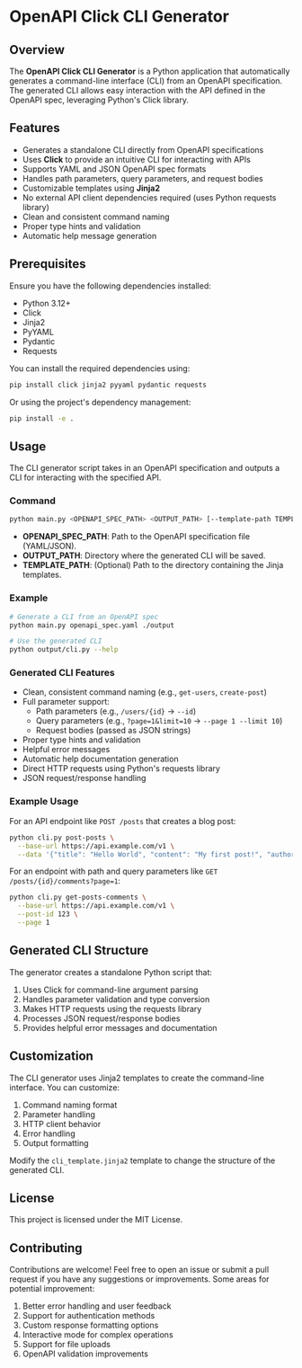 # OpenAPI Click CLI Generator

## Overview
The **OpenAPI Click CLI Generator** is a Python application that automatically generates a command-line interface (CLI) from an OpenAPI specification. The generated CLI allows easy interaction with the API defined in the OpenAPI spec, leveraging Python's Click library.

## Features
- Generates a standalone CLI directly from OpenAPI specifications
- Uses **Click** to provide an intuitive CLI for interacting with APIs
- Supports YAML and JSON OpenAPI spec formats
- Handles path parameters, query parameters, and request bodies
- Customizable templates using **Jinja2**
- No external API client dependencies required (uses Python requests library)
- Clean and consistent command naming
- Proper type hints and validation
- Automatic help message generation

## Prerequisites
Ensure you have the following dependencies installed:

- Python 3.12+
- Click
- Jinja2
- PyYAML
- Pydantic
- Requests

You can install the required dependencies using:
```sh
pip install click jinja2 pyyaml pydantic requests
```

Or using the project's dependency management:
```sh
pip install -e .
```

## Usage
The CLI generator script takes in an OpenAPI specification and outputs a CLI for interacting with the specified API.

### Command
```sh
python main.py <OPENAPI_SPEC_PATH> <OUTPUT_PATH> [--template-path TEMPLATE_PATH]
```

- **OPENAPI_SPEC_PATH**: Path to the OpenAPI specification file (YAML/JSON).
- **OUTPUT_PATH**: Directory where the generated CLI will be saved.
- **TEMPLATE_PATH**: (Optional) Path to the directory containing the Jinja templates.

### Example
```sh
# Generate a CLI from an OpenAPI spec
python main.py openapi_spec.yaml ./output

# Use the generated CLI
python output/cli.py --help
```

### Generated CLI Features
- Clean, consistent command naming (e.g., `get-users`, `create-post`)
- Full parameter support:
  - Path parameters (e.g., `/users/{id}` → `--id`)
  - Query parameters (e.g., `?page=1&limit=10` → `--page 1 --limit 10`)
  - Request bodies (passed as JSON strings)
- Proper type hints and validation
- Helpful error messages
- Automatic help documentation generation
- Direct HTTP requests using Python's requests library
- JSON request/response handling

### Example Usage
For an API endpoint like `POST /posts` that creates a blog post:
```sh
python cli.py post-posts \
  --base-url https://api.example.com/v1 \
  --data '{"title": "Hello World", "content": "My first post!", "author": "John"}'
```

For an endpoint with path and query parameters like `GET /posts/{id}/comments?page=1`:
```sh
python cli.py get-posts-comments \
  --base-url https://api.example.com/v1 \
  --post-id 123 \
  --page 1
```

## Generated CLI Structure
The generator creates a standalone Python script that:
1. Uses Click for command-line argument parsing
2. Handles parameter validation and type conversion
3. Makes HTTP requests using the requests library
4. Processes JSON request/response bodies
5. Provides helpful error messages and documentation

## Customization
The CLI generator uses Jinja2 templates to create the command-line interface. You can customize:
1. Command naming format
2. Parameter handling
3. HTTP client behavior
4. Error handling
5. Output formatting

Modify the `cli_template.jinja2` template to change the structure of the generated CLI.

## License
This project is licensed under the MIT License.

## Contributing
Contributions are welcome! Feel free to open an issue or submit a pull request if you have any suggestions or improvements. Some areas for potential improvement:

1. Better error handling and user feedback
2. Support for authentication methods
3. Custom response formatting options
4. Interactive mode for complex operations
5. Support for file uploads
6. OpenAPI validation improvements

